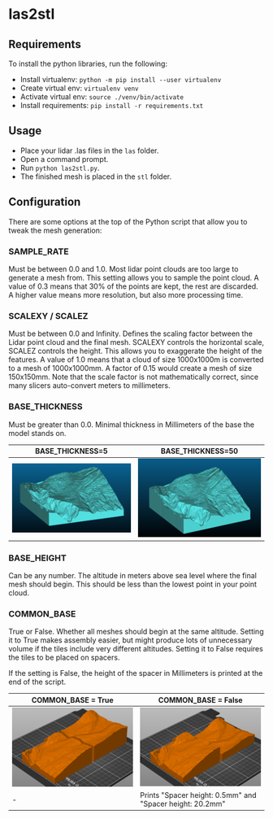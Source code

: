 # las2stl

## Requirements

To install the python libraries, run the following:

* Install virtualenv: `python -m pip install --user virtualenv`
* Create virtual env: `virtualenv venv`
* Activate virtual env: `source ./venv/bin/activate`
* Install requirements: `pip install -r requirements.txt`

## Usage

* Place your lidar .las files in the `las` folder.
* Open a command prompt.
* Run `python las2stl.py`.
* The finished mesh is placed in the `stl` folder.

## Configuration

There are some options at the top of the Python script that allow you to tweak
the mesh generation:

### SAMPLE_RATE

Must be between 0.0 and 1.0. Most lidar point clouds are too large to
generate a mesh from. This setting allows you to sample the point cloud. A
value of 0.3 means that 30% of the points are kept, the rest are discarded. A
higher value means more resolution, but also more processing time.

### SCALEXY / SCALEZ
Must be between 0.0 and Infinity. Defines the scaling factor
between the Lidar point cloud and the final mesh. SCALEXY controls the
horizontal scale, SCALEZ controls the height. This allows you to exaggerate the
height of the features. A value of 1.0 means that a cloud of size 1000x1000m is
converted to a mesh of 1000x1000mm. A factor of 0.15 would create a mesh of
size 150x150mm. Note that the scale factor is not mathematically correct, since
many slicers auto-convert meters to millimeters.

### BASE_THICKNESS

Must be greater than 0.0. Minimal thickness in Millimeters of the base the model
stands on.


| BASE_THICKNESS=5 | BASE_THICKNESS=50 |
|---|---|
| ![](doc/base5.png) | ![](doc/base50.png) |

### BASE_HEIGHT

Can be any number. The altitude in meters above sea level where the final mesh should begin. This should be less than the lowest point in your point cloud.

### COMMON_BASE

True or False. Whether all meshes should begin at the same altitude. Setting it to True makes assembly easier, but might produce lots of unnecessary volume if the tiles include very different altitudes. Setting it to False requires the tiles to be placed on spacers.

If the setting is False, the height of the spacer in Millimeters is printed at the end of the script.

| COMMON_BASE = True | COMMON_BASE = False |
|---|---|
| ![](doc/commontrue.png) | ![](doc/commonfalse.png) |
| - | Prints "Spacer height: 0.5mm" and "Spacer height: 20.2mm" |
